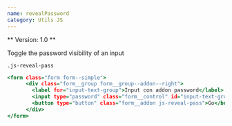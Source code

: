 ```yaml
---
name: revealPassword
category: Utils JS
---
```


** Version: 1.0 **

Toggle the password visibility of an input

```
.js-reveal-pass
```

```reveal.html
<form class="form form--simple">
      <div class="form__group form__group--addon--right">
        <label for="input-text-group">Input con addon password</label>
        <input type="password" class="form__control" id="input-text-group" placeholder="Password">
        <button type="button" class="form__addon js-reveal-pass">Go</button>
      </div>
</form>
```
